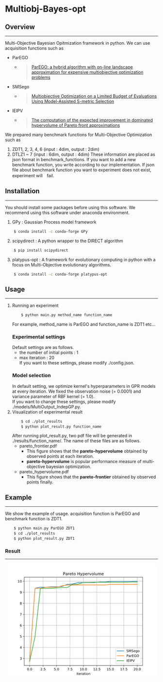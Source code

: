 # Multiobj-Bayes-opt

## Overview
---
Multi-Objective Bayesian Opitmization framework in python.
We can use acquisition functions such as 
- ParEGO
	- > [ParEGO: a hybrid algorithm with on-line landscape approximation for expensive multiobjective optimization problems](https://ieeexplore.ieee.org/document/1583627)
- SMSego
	- > [Multiobjective Optimization on a Limited Budget of Evaluations Using Model-Assisted S-metric Selection](https://link.springer.com/chapter/10.1007/978-3-540-87700-4_78)
- IEIPV
	- > [The computation of the expected improvement in dominated hypervolume of Pareto front approximations](natcomp.liacs.leidenuniv.nl/material/TR-ExI.pdf)

We prepared many benchmark functions for Multi-Objective Optimization such as
1. ZDT1, 2, 3, 4, 6 (input : 4dim, output : 2dim)
2. DTLZ1 ~ 7 (input : 6dim, output : 4dim)
These information are placed as json format in benchmark_functions.
If you want to add a new benchmark function, you write according to our implementation.
If json file about benchmark function you want to experiment does not exist, experiment will　fail.
## Installation
---
You should install some packages before using this software.
We recommend using this software under anaconda environment.
1. GPy : Gaussian Process model framework
```sh
	$ conda install -c conda-forge GPy
```
2. scipydirect : A python wrapper to the DIRECT algorithm
```sh
	$ pip install scipydirect
```
3. platypus-opt : A framework for evolutionary computing in python with a focus on Multi-Objective evolutionary algorithms. 
```sh
	$ conda install -c conda-forge platypus-opt
```
## Usage
---
1. Running an experiment
	```sh
		$ python main.py method_name function_name
	```
	For example, method_name is ParEGO and function_name is ZDT1 etc...
	### Experimental settings  
	Default settings are as follows.
	- the number of initial points  : 1
	- max iteration : 20  
	If you want to these settings, please modify ./config.json.
	### Model selection
	In default setting, we optimize kernel's hyperparameters in GPR models at every iteration.
	We fixed the observation noise (= 0.0001) and variance parameter of RBF kernel (= 1.0).  
	If you want to change these settings, please modify ./models/MultiOutput_IndepGP.py. 
2. Visualization of experimental result
	```sh
		$ cd ./plot_results
		$ python plot_result.py function_name
	```
	After running plot_result.py, two pdf file will be generated in ./results/function_name/. 
	The name of these files are as follows. 
	- pareto_frontier.pdf
		- This figure shows that the **pareto-hypervolume** obtained by observed points at each iteration. 
		- **pareto-hypervolume** is popular performance measure of multi-objective bayesian optimization. 
	- pareto_hypervolume.pdf
		- This figure shows that the **pareto-frontier** obtained by observed points finally. 
## Example
---
We show the example of usage. acquisition function is ParEGO and benchmark function is ZDT1.
```sh
	$ python main.py ParEGO ZDT1
	$ cd ./plot_results
	$ python plot_result.py ZDT1
```
### Result
---
![pareto_hypervolume](https://raw.githubusercontent.com/shinya-ml/Multiobj-Bayes-opt/images/pareto_hypervolume.png)
